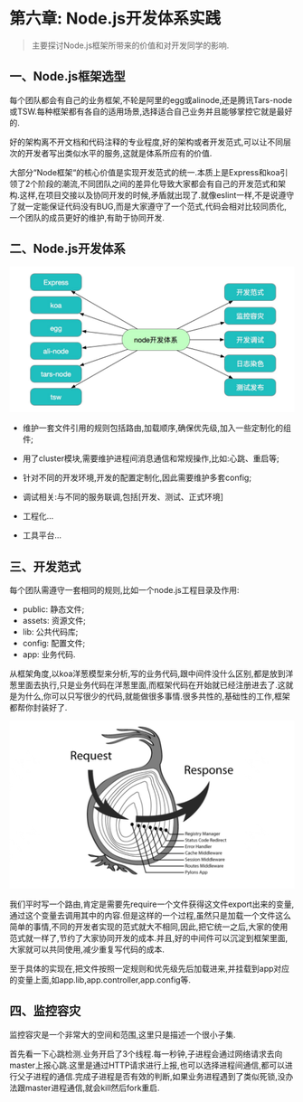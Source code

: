 # 第六章: Node.js开发体系实践

> 主要探讨Node.js框架所带来的价值和对开发同学的影响.

## 一、Node.js框架选型

每个团队都会有自己的业务框架,不轮是阿里的egg或alinode,还是腾讯Tars-node或TSW.每种框架都有各自的适用场景,选择适合自己业务并且能够掌控它就是最好的.

好的架构离不开文档和代码注释的专业程度,好的架构或者开发范式,可以让不同层次的开发者写出类似水平的服务,这就是体系所应有的价值.

大部分“Node框架“的核心价值是实现开发范式的统一.本质上是Express和koa引领了2个阶段的潮流,不同团队之间的差异化导致大家都会有自己的开发范式和架构.这样,在项目交接以及协同开发的时候,矛盾就出现了.就像eslint一样,不是说遵守了就一定能保证代码没有BUG,而是大家遵守了一个范式,代码会相对比较同质化,一个团队的成员更好的维护,有助于协同开发.

## 二、Node.js开发体系

![node-dev-system](/assets/node-dev-system.png)

* 维护一套文件引用的规则包括路由,加载顺序,确保优先级,加入一些定制化的组件;

* 用了cluster模块,需要维护进程间消息通信和常规操作,比如:心跳、重启等;

* 针对不同的开发环境,开发的配置定制化,因此需要维护多套config;

* 调试相关:与不同的服务联调,包括[开发、测试、正式环境]

* 工程化...

* 工具平台...

## 三、开发范式

每个团队需遵守一套相同的规则,比如一个node.js工程目录及作用: 

* public: 静态文件;
* assets: 资源文件;
* lib: 公共代码库;
* config: 配置文件;
* app: 业务代码.

从框架角度,以koa洋葱模型来分析,写的业务代码,跟中间件没什么区别,都是放到洋葱里面去执行,只是业务代码在洋葱里面,而框架代码在开始就已经注册进去了.这就是为什么,你可以只写很少的代码,就能做很多事情.很多共性的,基础性的工作,框架都帮你封装好了.

![node-koa](/assets/node-koa.png)

我们平时写一个路由,肯定是需要先require一个文件获得这文件export出来的变量,通过这个变量去调用其中的内容.但是这样的一个过程,虽然只是加载一个文件这么简单的事情,不同的开发者实现的范式就大不相同,因此,把它统一之后,大家的使用范式就一样了,节约了大家协同开发的成本.并且,好的中间件可以沉淀到框架里面,大家就可以共同使用,减少重复写代码的成本.

至于具体的实现在,把文件按照一定规则和优先级先后加载进来,并挂载到app对应的变量上面,如app.lib,app.controller,app.config等.

## 四、监控容灾

监控容灾是一个非常大的空间和范围,这里只是描述一个很小子集.

首先看一下心跳检测.业务开启了3个线程.每一秒钟,子进程会通过网络请求去向master上报心跳.这里是通过HTTP请求进行上报,也可以选择进程间通信,都可以进行父子进程的通信.完成子进程是否有效的判断,如果业务进程遇到了类似死锁,没办法跟master进程通信,就会kill然后fork重启.

